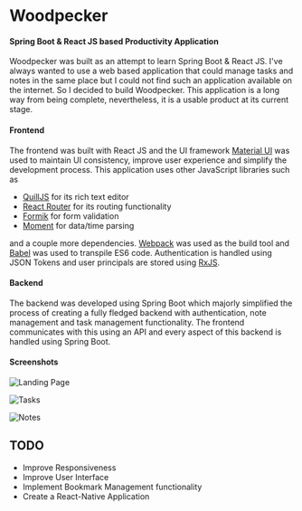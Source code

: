 # Woodpecker
#### Spring Boot & React JS based Productivity Application

Woodpecker was built as an attempt to learn Spring Boot & React JS. I've always wanted to use a web based application
that could manage tasks and notes in the same place but I could not find such an application available on the internet.
So I decided to build Woodpecker. This application is a long way from being complete, nevertheless, it is a usable product 
at its current stage.

#### Frontend

The frontend was built with React JS and the UI framework [Material UI](https://material.io/) was used to maintain UI consistency,
improve user experience and simplify the development process. This application uses other JavaScript libraries such as 
* [QuillJS](https://quilljs.com) for its rich text editor
* [React Router]() for its routing functionality
* [Formik](https://github.com/jaredpalmer/formik) for form validation
* [Moment](http://momentjs.com) for data/time parsing

and a couple more dependencies.
[Webpack](https://webpack.js.org/) was used as the build tool and [Babel](https://babeljs.io/) was used to transpile ES6 code.
Authentication is handled using JSON Tokens and user principals are stored using [RxJS](https://github.com/ReactiveX/rxjs).

#### Backend

The backend was developed using Spring Boot which majorly simplified the process of creating a fully fledged backend with 
authentication, note management and task management functionality. The frontend communicates with this using an API and every
aspect of this backend is handled using Spring Boot.

#### Screenshots

![Landing Page](http://i64.tinypic.com/s2dvsh.jpg)

![Tasks](http://i65.tinypic.com/28tub1c.jpg)

![Notes](http://i68.tinypic.com/2hz0d3l.jpg)


## TODO

* Improve Responsiveness
* Improve User Interface
* Implement Bookmark Management functionality
* Create a React-Native Application
